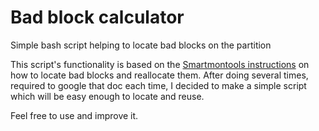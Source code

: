 # Bad block calculator

Simple bash script helping to locate bad blocks on the partition


This script's functionality is based on the [Smartmontools instructions](https://www.smartmontools.org/wiki/BadBlockHowto#ext2ext3firstexample) on how to locate bad blocks and reallocate them. After doing several times, required to google that doc each time, I decided to make a simple script which will be easy enough to locate and reuse.

Feel free to use and improve it.
